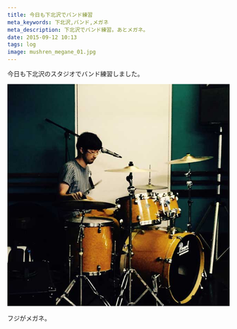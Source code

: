 ```yaml
---
title: 今日も下北沢でバンド練習
meta_keywords: 下北沢,バンド,メガネ
meta_description: 下北沢でバンド練習。あとメガネ。
date: 2015-09-12 10:13
tags: log
image: mushren_megane_01.jpg
---
```


今日も下北沢のスタジオでバンド練習しました。

![フジがメガネ](mushren_megane_02.jpg)

フジがメガネ。
